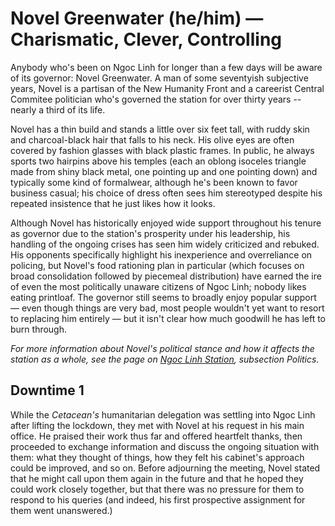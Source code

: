 # Novel Greenwater (he/him) — Charismatic, Clever, Controlling

Anybody who's been on Ngoc Linh for longer than a few days will be aware of its governor: Novel Greenwater. A man of some seventyish subjective years, Novel is a partisan of the New Humanity Front and a careerist Central Commitee politician who's governed the station for over thirty years -- nearly a third of its life.

Novel has a thin build and stands a little over six feet tall, with ruddy skin and charcoal-black hair that falls to his neck. His olive eyes are often covered by fashion glasses with black plastic frames. In public, he always sports two hairpins above his temples (each an oblong isoceles triangle made from shiny black metal, one pointing up and one pointing down) and typically some kind of formalwear, although he's been known to favor business casual; his choice of dress often sees him stereotyped despite his repeated insistence that he just likes how it looks.

Although Novel has historically enjoyed wide support throughout his tenure as governor due to the station's prosperity under his leadership, his handling of the ongoing crises has seen him widely criticized and rebuked. His opponents specifically highlight his inexperience and overreliance on policing, but Novel's food rationing plan in particular (which focuses on broad consolidation followed by piecemeal distribution) have earned the ire of even the most politically unaware citizens of Ngoc Linh; nobody likes eating printloaf. The governor still seems to broadly enjoy popular support — even though things are very bad, most people wouldn't yet want to resort to replacing him entirely — but it isn't clear how much goodwill he has left to burn through.

*For more information about Novel's political stance and how it affects the station as a whole, see the page on [Ngoc Linh Station](prelude/ngoc-linh.md), subsection Politics.*

## Downtime 1

While the *Cetacean's* humanitarian delegation was settling into Ngoc Linh after lifting the lockdown, they met with Novel at his request in his main office. He praised their work thus far and offered heartfelt thanks, then proceeded to exchange information and discuss the ongoing situation with them: what they thought of things, how they felt his cabinet's approach could be improved, and so on. Before adjourning the meeting, Novel stated that he might call upon them again in the future and that he hoped they could work closely together, but that there was no pressure for them to respond to his queries (and indeed, his first prospective assignment for them went unanswered.)